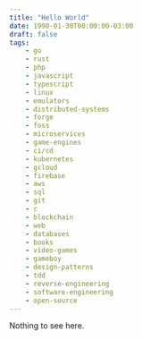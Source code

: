 ```yaml
---
title: "Hello World"
date: 1990-01-30T00:00:00-03:00
draft: false
tags: 
    - go
    - rust
    - php
    - javascript
    - typescript
    - linux
    - emulators
    - distributed-systems
    - forge
    - foss
    - microservices
    - game-engines
    - ci/cd
    - kubernetes
    - gcloud
    - firebase
    - aws
    - sql
    - git
    - c
    - blockchain
    - web
    - databases
    - books
    - video-games
    - gameboy
    - design-patterns
    - tdd
    - reverse-engineering
    - software-engineering
    - open-source
---
```


Nothing to see here.